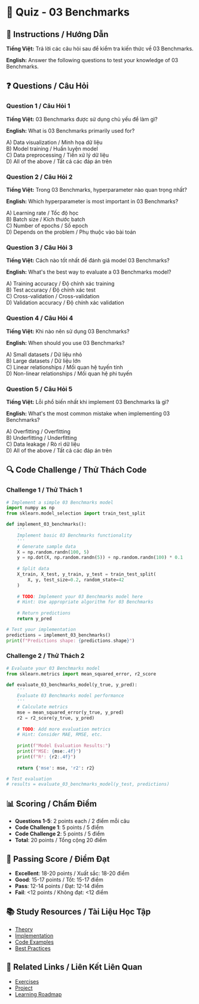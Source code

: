 # 🧠 Quiz - 03 Benchmarks

## 📝 Instructions / Hướng Dẫn

**Tiếng Việt:** Trả lời các câu hỏi sau để kiểm tra kiến thức về 03 Benchmarks.

**English:** Answer the following questions to test your knowledge of 03 Benchmarks.

## ❓ Questions / Câu Hỏi

### Question 1 / Câu Hỏi 1
**Tiếng Việt:** 03 Benchmarks được sử dụng chủ yếu để làm gì?

**English:** What is 03 Benchmarks primarily used for?

A) Data visualization / Minh họa dữ liệu  
B) Model training / Huấn luyện model  
C) Data preprocessing / Tiền xử lý dữ liệu  
D) All of the above / Tất cả các đáp án trên

### Question 2 / Câu Hỏi 2
**Tiếng Việt:** Trong 03 Benchmarks, hyperparameter nào quan trọng nhất?

**English:** Which hyperparameter is most important in 03 Benchmarks?

A) Learning rate / Tốc độ học  
B) Batch size / Kích thước batch  
C) Number of epochs / Số epoch  
D) Depends on the problem / Phụ thuộc vào bài toán

### Question 3 / Câu Hỏi 3
**Tiếng Việt:** Cách nào tốt nhất để đánh giá model 03 Benchmarks?

**English:** What's the best way to evaluate a 03 Benchmarks model?

A) Training accuracy / Độ chính xác training  
B) Test accuracy / Độ chính xác test  
C) Cross-validation / Cross-validation  
D) Validation accuracy / Độ chính xác validation

### Question 4 / Câu Hỏi 4
**Tiếng Việt:** Khi nào nên sử dụng 03 Benchmarks?

**English:** When should you use 03 Benchmarks?

A) Small datasets / Dữ liệu nhỏ  
B) Large datasets / Dữ liệu lớn  
C) Linear relationships / Mối quan hệ tuyến tính  
D) Non-linear relationships / Mối quan hệ phi tuyến

### Question 5 / Câu Hỏi 5
**Tiếng Việt:** Lỗi phổ biến nhất khi implement 03 Benchmarks là gì?

**English:** What's the most common mistake when implementing 03 Benchmarks?

A) Overfitting / Overfitting  
B) Underfitting / Underfitting  
C) Data leakage / Rò rỉ dữ liệu  
D) All of the above / Tất cả các đáp án trên

## 🔍 Code Challenge / Thử Thách Code

### Challenge 1 / Thử Thách 1
```python
# Implement a simple 03 Benchmarks model
import numpy as np
from sklearn.model_selection import train_test_split

def implement_03_benchmarks():
    '''
    Implement basic 03 Benchmarks functionality
    '''
    # Generate sample data
    X = np.random.randn(100, 5)
    y = np.dot(X, np.random.randn(5)) + np.random.randn(100) * 0.1
    
    # Split data
    X_train, X_test, y_train, y_test = train_test_split(
        X, y, test_size=0.2, random_state=42
    )
    
    # TODO: Implement your 03 Benchmarks model here
    # Hint: Use appropriate algorithm for 03 Benchmarks
    
    # Return predictions
    return y_pred

# Test your implementation
predictions = implement_03_benchmarks()
print(f"Predictions shape: {predictions.shape}")
```

### Challenge 2 / Thử Thách 2
```python
# Evaluate your 03 Benchmarks model
from sklearn.metrics import mean_squared_error, r2_score

def evaluate_03_benchmarks_model(y_true, y_pred):
    '''
    Evaluate 03 Benchmarks model performance
    '''
    # Calculate metrics
    mse = mean_squared_error(y_true, y_pred)
    r2 = r2_score(y_true, y_pred)
    
    # TODO: Add more evaluation metrics
    # Hint: Consider MAE, RMSE, etc.
    
    print(f"Model Evaluation Results:")
    print(f"MSE: {mse:.4f}")
    print(f"R²: {r2:.4f}")
    
    return {'mse': mse, 'r2': r2}

# Test evaluation
# results = evaluate_03_benchmarks_model(y_test, predictions)
```

## 📊 Scoring / Chấm Điểm

- **Questions 1-5**: 2 points each / 2 điểm mỗi câu
- **Code Challenge 1**: 5 points / 5 điểm
- **Code Challenge 2**: 5 points / 5 điểm
- **Total**: 20 points / Tổng cộng 20 điểm

## 🎯 Passing Score / Điểm Đạt

- **Excellent**: 18-20 points / Xuất sắc: 18-20 điểm
- **Good**: 15-17 points / Tốt: 15-17 điểm  
- **Pass**: 12-14 points / Đạt: 12-14 điểm
- **Fail**: <12 points / Không đạt: <12 điểm

## 📚 Study Resources / Tài Liệu Học Tập

- [Theory](./THEORY_03_benchmarks.md)
- [Implementation](./IMPLEMENTATION_03_benchmarks.md)
- [Code Examples](./CODE_EXAMPLES_03_benchmarks.md)
- [Best Practices](./BEST_PRACTICES_03_benchmarks.md)

## 🔗 Related Links / Liên Kết Liên Quan

- [Exercises](./EXERCISES_03_benchmarks.md)
- [Project](./PROJECT_03_benchmarks.md)
- [Learning Roadmap](./LEARNING_ROADMAP_03_benchmarks.md)
